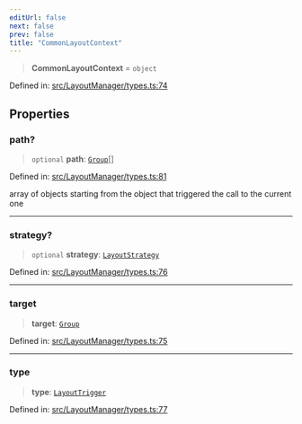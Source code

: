```yaml
---
editUrl: false
next: false
prev: false
title: "CommonLayoutContext"
---
```


> **CommonLayoutContext** = `object`

Defined in: [src/LayoutManager/types.ts:74](https://github.com/fabricjs/fabric.js/blob/b4f67b1cfd353d0e2763b168e07bce6b67895452/src/LayoutManager/types.ts#L74)

## Properties

### path?

> `optional` **path**: [`Group`](/api/classes/group/)[]

Defined in: [src/LayoutManager/types.ts:81](https://github.com/fabricjs/fabric.js/blob/b4f67b1cfd353d0e2763b168e07bce6b67895452/src/LayoutManager/types.ts#L81)

array of objects starting from the object that triggered the call to the current one

***

### strategy?

> `optional` **strategy**: [`LayoutStrategy`](/api/classes/layoutstrategy/)

Defined in: [src/LayoutManager/types.ts:76](https://github.com/fabricjs/fabric.js/blob/b4f67b1cfd353d0e2763b168e07bce6b67895452/src/LayoutManager/types.ts#L76)

***

### target

> **target**: [`Group`](/api/classes/group/)

Defined in: [src/LayoutManager/types.ts:75](https://github.com/fabricjs/fabric.js/blob/b4f67b1cfd353d0e2763b168e07bce6b67895452/src/LayoutManager/types.ts#L75)

***

### type

> **type**: [`LayoutTrigger`](/api/type-aliases/layouttrigger/)

Defined in: [src/LayoutManager/types.ts:77](https://github.com/fabricjs/fabric.js/blob/b4f67b1cfd353d0e2763b168e07bce6b67895452/src/LayoutManager/types.ts#L77)
